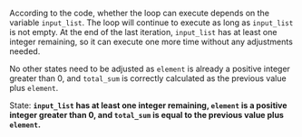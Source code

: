 According to the code, whether the loop can execute depends on the variable `input_list`. The loop will continue to execute as long as `input_list` is not empty. At the end of the last iteration, `input_list` has at least one integer remaining, so it can execute one more time without any adjustments needed. 

No other states need to be adjusted as `element` is already a positive integer greater than 0, and `total_sum` is correctly calculated as the previous value plus `element`.

State: **`input_list` has at least one integer remaining, `element` is a positive integer greater than 0, and `total_sum` is equal to the previous value plus `element`.**